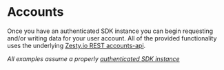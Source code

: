 # Accounts

Once you have an authenticated SDK instance you can begin requesting and/or writing data for your user account. All of the provided functionality uses the underlying [Zesty.io REST accounts-api](https://accounts-api.zesty.org).

_All examples assume a properly_ [_authenticated SDK instance_](/tools/node-sdk/instantiation.md)

